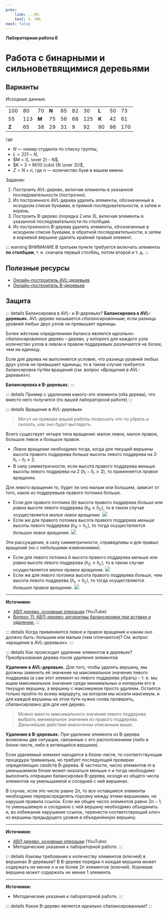 ```yaml
---
prev:
    link: ../05
    text: 5. XML
next: false
---
```


**Лабораторная работа 6**

# Работа с бинарными и сильноветвящимися деревьями

## Варианты

<!--<input placeholder="Введите номер варианта" type="number" min="1" max="50" step="1">-->

Исходные данные:

<table>
    <tbody>
        <tr>
            <td>100</td>
            <td>80</td>
            <td>70</td>
            <td><b>N</b></td>
            <td>85</td>
            <td>82</td>
            <td>30</td>
            <td><b>L</b></td>
            <td>50</td>
            <td>73</td>
        </tr>
        <tr>
            <td>55</td>
            <td>113</td>
            <td><b>M</b></td>
            <td>75</td>
            <td>56</td>
            <td>68</td>
            <td>125</td>
            <td><b>K</b></td>
            <td>42</td>
            <td>61</td>
        </tr>
        <tr>
            <td><b>Z</b></td>
            <td>65</td>
            <td>38</td>
            <td>29</td>
            <td>31</td>
            <td>9</td>
            <td>92</td>
            <td>90</td>
            <td>98</td>
            <td>170</td>
        </tr>
    </tbody>
</table>

где
* $N$ — номер студента по списку группы,
* $L = 221 - N$,
* $M = {L \over 2} - N$,
* $K = 3 + M(10 \cdot {N \over 3})$,
* $Z = N + n$, где $n$ — количество букв в вашем имени.

Задание:
1. Построить AVL-дерево, включая элементы в указанной последовательности (построчно).
2. Из построенного AVL-дерева удалить элементы, обозначенные в исходном списке буквами, в прямой последовательности, а затем и корень.
3. Построить B-дерево (порядка 2 или 3), включая элементы в указанной последовательности по столбцам.
4. Из построенного B-дерева удалить элементы, обозначенные в исходном списке буквами, в обратной последовательности, а затем в корневой вершине удалить крайний правый элемент.

::: warning ВНИМАНИЕ
В третьем пункте требуется включать элементы **по столбцам**, т. е. сначала первый столбец, потом второй и т. д.
:::

## Полезные ресурсы
* [Онлайн-построитель AVL-деревьев](https://www.cs.usfca.edu/~galles/visualization/AVLtree.html)
* [Онлайн-построитель B-деревьев](https://www.cs.usfca.edu/~galles/visualization/BTree.html)

## Защита

::: details Балансировка в AVL- и B-деревьях?
**Балансировка в AVL-деревьях.** AVL-дерево называется *сбалансированным*, если разница уровней любых двух узлов не превышает единицы.

Более жёстким определением баланса является *идеально-сбалансированное* дерево – дерево, у которого для каждого узла количество узлов в левом и правом поддеревьях различается не более, чем на единицу.

Если для дерева не выполняется условие, что разница уровней любых друх узлов не превышает единицы, то в таком случае требуется балансировка путём вращений *(см. вопрос «Вращения в AVL-деревьях»)*.

**Балансировка в B-деревьях.**
:::

::: details Пример с удалением какого-это элемента (оба дерева), что вместо него получится (по вашей лабораторной работе)
:::

::: details Вращения в AVL-деревьях
> *Могут на примере вашей работы попросить что-то убрать и сказать, как оно будет выглядеть.*

Всего существует четыре типа вращения: малое левое, малое правое, большое левое и большое правое.

* *Левое вращение* необходимо тогда, когда для текущей вершины высота правого поддерева *больше* высоты левого поддерева на 2: $h_r - h_l \ge 2$.
* В силу симметричности, если высота правого поддерева *меньше* высоты левого поддерева на 2 ($h_l - h_r \ge 2$), то применяется *правое вращение*.

Для левого вращения то, будет ли оно малым или большим, зависит от того, какое из поддеревьев правого потомка больше.
* Если для правого потомка ($b$) высота правого поддерева *больше или равна* высоте левого поддерева ($h_R \ge h_C$), то в таком случае осуществляется *малое левое вращение*.
  ![](/media/images/db_6_01.gif)
* Если же для правого потомка высота правого поддерева *меньше* высоты левого поддерева ($h_R > h_c$), то тогда осуществляется *большое левое вращение*.
  ![](/media/images/db_6_03.gif)

Эти рассуждения, в силу симметричности, справедливы и для правых вращений (но с небольшими изменениями).

* Если для левого потомка $b$ высота правого поддерева *меньше или равна* высоте левого поддерева ($h_C \le h_L$), то в таком случае осуществляется *малое правое вращение*.
  ![](/media/images/db_6_02.gif)
* Если же для левого потомка высота правого поддерева *больше*, чем высота левого поддерева ($h_c \gt h_L$), то тогда осуществляется *большое правое вращение*.
  ![](/media/images/db_6_04.gif)

---

**Источники:**
* [АВЛ дерево. основные операции](https://www.youtube.com/watch?v=4qJVFQ-LK7A) (YouTube)
* [Вопрос 11: АВЛ-дерево: алгоритмы балансировки при вставке и удалении.](https://fkti5301.github.io/exam_tickets_aisd_2017_kolinko/tickets/11.html)
:::

::: details Когда применяются левое и правое вращения и каким оно должно быть: большим или малым (чем отличаются)?
См. вопрос «вращения в AVL-деревьях».
:::

::: details Как происходит удаление элементов в деревьях? Преобразования дерева после удаления элементов

**Удаление в AVL-деревьях.** Для того, чтобы удалить вершину, мы должны заменить её значение на максимальное значение левого поддерева (а сам этот элемент из левого поддерева убрать) – т. е. мы ищем максимальное значение среди минимальных и копируем его в текущую вершину, а вершину с максимумом просто удаляем. Остаётся только пройти по всему маршруту, на котором мы искали максимум, и для каждой вершины на этом пути нужно снова проверить, сбалансировано для для неё дерево.

> Можно вместо максимального значения левого поддерева выбрать минимальное значение из правого поддерева. Дальнейшие действия аналогичны описанным выше.

**Удаление в B-деревьях.** При удалении элемента из В-дерева возможны две ситуации, связанные с его расположением (либо в блоке-листе, либо в ветвящейся вершине).

Если удаляемый элемент находится в блоке-листе, то соответствующая процедура тривиальна, но требует последующей проверки определяющих свойств В-дерева. В частности, число элементов $m$ в уменьшаемом блоке может оказаться меньше $n$ и тогда необходимо выполнить операцию балансировки B-дерева, исходя из общего числа элементов на уменьшаемой и соседней с ней вершинах.

В случае, если это число равно $2n$, то все оставшиеся элементы необходимо перераспределять поровну между этими вершинами, не нарушая правила ссылок. Если же общее число элементов равно $2n-1$, то уменьшаемую и соседнюю с ней вершину необходимо объединить и, во избежание нарушения ссылок, перенести соответствующий ключ из вершины предыдущего уровня в объединённую вершину.

---

**Источники:**
* [АВЛ дерево. основные операции](https://www.youtube.com/watch?v=4qJVFQ-LK7A) (YouTube)
* Методические указания к лабораторной работе.
:::

::: details Каковы требования к количеству элементов (ключей) в вершинах B-деревьев?
В B-дереве порядка $n$ каждая вершина может содержать не менее $n$ и не более $2n$ элементов (ключей). Корневая вершина может содержать не менее 1 элемента.

---
**Источники:**
* Методические указания к лабораторной работе.
:::

::: details Какое B-дерево является идеально сбалансированным?
:::